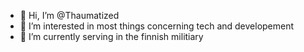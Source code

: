 - 👋 Hi, I’m @Thaumatized
- 👀 I’m interested in most things concerning tech and developement
- 🌱 I’m currently serving in the finnish militiary

